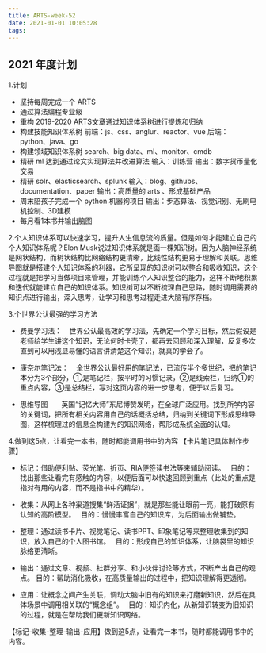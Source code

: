 ```yaml
---
title: ARTS-week-52
date: 2021-01-01 10:05:28
tags:
---
```



## 2021 年度计划

1.计划
- 坚持每周完成一个 ARTS
- 通过算法编程专业级
- 重构 2019-2020 ARTS文章通过知识体系树进行提炼和归纳
- 构建技能知识体系树 前端：js、css、anglur、reactor、vue 后端：python、java、go
- 构建领域知识体系树 search、big data、ml、monitor、cmdb
- 精研 ml 达到通过论文实现算法并改进算法 输入：训练营 输出：数字货币量化交易
- 精研 solr、elasticsearch、splunk 输入：blog、githubs、documentation、paper 输出：高质量的 arts 、形成基础产品
- 周末陪孩子完成一个 python 机器狗项目 输出：步态算法、视觉识别、无刷电机控制、3D建模
- 每月看1本书并输出脑图

2.个人知识体系可以快速学习，提升人生信息流的质量。但是如何才能建立自己的个人知识体系呢？Elon Musk说过知识体系就是画一棵知识树。因为人脑神经系统是网状结构，而树状结构比网络结构更清晰，比线性结构更易于理解和关联。思维导图就是搭建个人知识体系的利器，它所呈现的知识树可以整合和吸收知识，这个过程就是把学习当做项目来管理，并能训练个人知识整合的能力，这样不断地积累和迭代就能建立自己的知识体系。知识树可以不断梳理自己思路，随时调用需要的知识点进行输出，深入思考，让学习和思考过程走进大脑有序存档。

3.个世界公认最强的学习方法
- 费曼学习法：
   世界公认最高效的学习法，先确定一个学习目标，然后假设是老师给学生讲这个知识，无论何时卡壳了，都再去回顾和深入理解，反复多次直到可以用浅显易懂的语言讲清楚这个知识，就真的学会了。

- 康奈尔笔记法：
   全世界公认最好用的笔记法，已流传半个多世纪，把的笔记本分为3个部分，①是笔记栏，按平时的习惯记录，②是线索栏，归纳①的重点内容，③是总结栏，写对这页内容的进一步思考，便于以后复习。

- 思维导图
      英国“记忆大师”东尼博赞发明，在全球广泛应用。找到所学内容的关键词，把所有相关内容用自己的话概括总结，归纳到关键词下形成思维导图，这样梳理过的信息全构建为的知识网络，帮形成系统全面的认知。

4.做到这5点，让看完一本书，随时都能调用书中的内容
【卡片笔记具体制作步骤】　
- 标记：借助便利贴、荧光笔、折页、RIA便签读书法等来辅助阅读。　
  目的：找出那些让看完有感触的内容，以便后面可以快速回顾到重点（此处的重点是指对有用的内容，而不是指书中的精华）。
  　
- 收集：从网上各种渠道搜集“鲜活证据”，就是那些能让眼前一亮，能打破原有认知的高阶模型。　
  目的：慢慢丰富自己的知识库，为后面输出做铺垫。　

- 整理：通过读书卡片、视觉笔记、读书PPT、印象笔记等来整理收集到的知识，放入自己的个人图书馆。　
  目的：形成自己的知识体系，让脑袋里的知识脉络更清晰。　

- 输出：通过文章、视频、社群分享、和小伙伴讨论等方式，不断产出自己的观点。
  目的：帮助消化吸收，在高质量输出的过程中，把知识理解得更透彻。　

- 应用：让概念之间产生关联，调动大脑中旧有的知识来打磨新知识，然后在具体场景中调用相关联的“概念组”。　
  目的：知识内化，从新知识转变为旧知识的过程，就是在帮助我们更新知识网络。

【标记-收集-整理-输出-应用】做到这5点，让看完一本书，随时都能调用书中的内容。